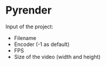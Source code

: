 # Pyrender

Input of the project:

- Filename
- Encoder (-1 as default)
- FPS
- Size of the video (width and height)